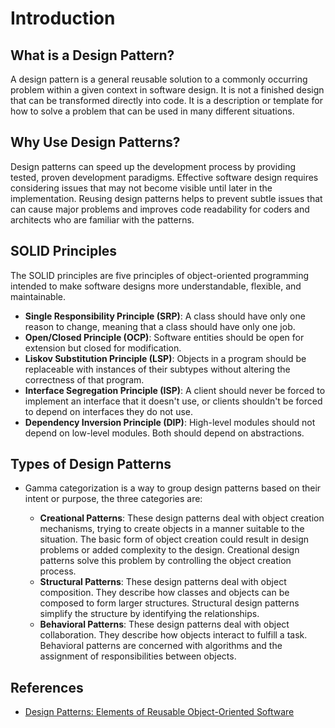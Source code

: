 # Introduction

## What is a Design Pattern?

A design pattern is a general reusable solution to a commonly occurring problem within a given context in software design. It is not a finished design that can be transformed directly into code. It is a description or template for how to solve a problem that can be used in many different situations.

## Why Use Design Patterns?

Design patterns can speed up the development process by providing tested, proven development paradigms. Effective software design requires considering issues that may not become visible until later in the implementation. Reusing design patterns helps to prevent subtle issues that can cause major problems and improves code readability for coders and architects who are familiar with the patterns.

## SOLID Principles

The SOLID principles are five principles of object-oriented programming intended to make software designs more understandable, flexible, and maintainable.

- **Single Responsibility Principle (SRP)**: A class should have only one reason to change, meaning that a class should have only one job.
- **Open/Closed Principle (OCP)**: Software entities should be open for extension but closed for modification.
- **Liskov Substitution Principle (LSP)**: Objects in a program should be replaceable with instances of their subtypes without altering the correctness of that program.
- **Interface Segregation Principle (ISP)**: A client should never be forced to implement an interface that it doesn't use, or clients shouldn't be forced to depend on interfaces they do not use.
- **Dependency Inversion Principle (DIP)**: High-level modules should not depend on low-level modules. Both should depend on abstractions.

## Types of Design Patterns

- Gamma categorization is a way to group design patterns based on their intent or purpose, the three categories are:

  - **Creational Patterns**: These design patterns deal with object creation mechanisms, trying to create objects in a manner suitable to the situation. The basic form of object creation could result in design problems or added complexity to the design. Creational design patterns solve this problem by controlling the object creation process.
  - **Structural Patterns**: These design patterns deal with object composition. They describe how classes and objects can be composed to form larger structures. Structural design patterns simplify the structure by identifying the relationships.
  - **Behavioral Patterns**: These design patterns deal with object collaboration. They describe how objects interact to fulfill a task. Behavioral patterns are concerned with algorithms and the assignment of responsibilities between objects.

## References

- [Design Patterns: Elements of Reusable Object-Oriented Software](https://www.oreilly.com/library/view/design-patterns-elements/0201633612/)
